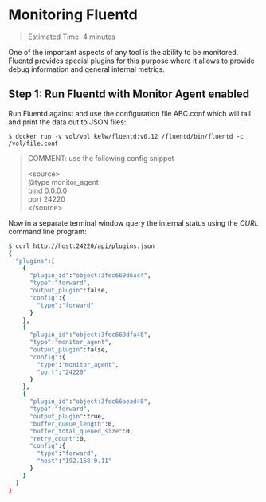 # Monitoring Fluentd

> Estimated Time: 4 minutes

One of the important aspects of any tool is the ability to be monitored. Fluentd provides special plugins for this purpose where it allows to provide debug information and general internal metrics.

## Step 1: Run Fluentd with Monitor Agent enabled

Run Fluentd against and use the configuration file ABC.conf which will tail and print the data out to JSON files:

```
$ docker run -v vol/vol kelw/fluentd:v0.12 /fluentd/bin/fluentd -c /vol/file.conf
```

> COMMENT: use the following config snippet
>
> &lt;source&gt;  
>     @type monitor\_agent  
>     bind 0.0.0.0  
>     port 24220  
> &lt;/source&gt;

Now in a separate terminal window query the internal status using the _CURL_ command line program:

```bash
$ curl http://host:24220/api/plugins.json
{
  "plugins":[
    {
      "plugin_id":"object:3fec669d6ac4",
      "type":"forward",
      "output_plugin":false,
      "config":{
        "type":"forward"
      }
    },
    {
      "plugin_id":"object:3fec669dfa48",
      "type":"monitor_agent",
      "output_plugin":false,
      "config":{
        "type":"monitor_agent",
        "port":"24220"
      }
    },
    {
      "plugin_id":"object:3fec66aead48",
      "type":"forward",
      "output_plugin":true,
      "buffer_queue_length":0,
      "buffer_total_queued_size":0,
      "retry_count":0,
      "config":{
        "type":"forward",
        "host":"192.168.0.11"
      }
    }
  ]
}
```



